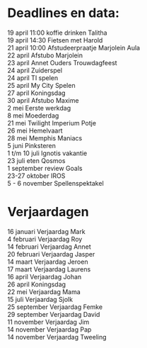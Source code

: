 # Deadlines en data:
19 april 11:00 koffie drinken Talitha \
19 april 14:30 Fietsen met Harold \
21 april 10:00 Afstudeerpraatje Marjolein Aula \
22 april Afstubo Marjolein \
23 april Annet Ouders Trouwdagfeest \
24 april Zuiderspel \
24 april TI spelen \
25 april My City Spelen \
27 april Koningsdag \
30 april Afstubo Maxime \
2 mei Eerste werkdag \
8 mei Moederdag \
21 mei Twilight Imperium Potje \
26 mei Hemelvaart \
28 mei Memphis Maniacs \
5 juni Pinksteren \
1 t/m 10 juli Ignotis vakantie \
23 juli eten Qosmos \
1 september review Goals \
23-27 oktober IROS \
5 - 6 november Spellenspektakel 


# Verjaardagen
16 januari Verjaardag Mark \
4  februari Verjaardag Roy \
14 februari Verjaardag Annet \
20 februari Verjaardag Jasper \
14 maart Verjaardag Jeroen \
17 maart Verjaardag Laurens \
16 april Verjaardag Johan \
26 april Koningsdag \
22 mei Verjaardag Mama \
15 juli Verjaardag Sjolk \
25 september Verjaardag Femke \
29 september Verjaardag David \
11 november Verjaardag Jim \
14 november Verjaardag Pap \
14 november Verjaardag Tweeling
